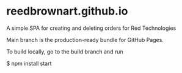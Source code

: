 # reedbrownart.github.io

A simple SPA for creating and deleting orders for Red Technologies

Main branch is the production-ready bundle for GitHub Pages.

To build locally, go to the build branch and run

$ npm install start
